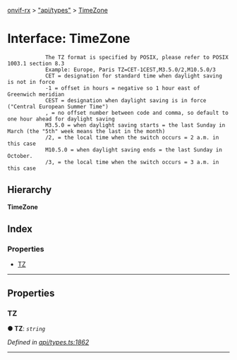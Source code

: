 [onvif-rx](../README.md) > ["api/types"](../modules/_api_types_.md) > [TimeZone](../interfaces/_api_types_.timezone.md)

# Interface: TimeZone

```
            The TZ format is specified by POSIX, please refer to POSIX 1003.1 section 8.3
            Example: Europe, Paris TZ=CET-1CEST,M3.5.0/2,M10.5.0/3
            CET = designation for standard time when daylight saving is not in force
            -1 = offset in hours = negative so 1 hour east of Greenwich meridian
            CEST = designation when daylight saving is in force ("Central European Summer Time")
            , = no offset number between code and comma, so default to one hour ahead for daylight saving
            M3.5.0 = when daylight saving starts = the last Sunday in March (the "5th" week means the last in the month)
            /2, = the local time when the switch occurs = 2 a.m. in this case
            M10.5.0 = when daylight saving ends = the last Sunday in October.
            /3, = the local time when the switch occurs = 3 a.m. in this case
```

## Hierarchy

**TimeZone**

## Index

### Properties

* [TZ](_api_types_.timezone.md#tz)

---

## Properties

<a id="tz"></a>

###  TZ

**● TZ**: *`string`*

*Defined in [api/types.ts:1862](https://github.com/patrickmichalina/onvif-rx/blob/3ab1739/src/api/types.ts#L1862)*

___

